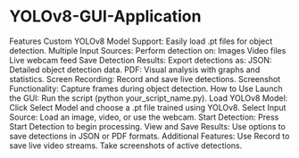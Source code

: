 # YOLOv8-GUI-Application
Features
Custom YOLOv8 Model Support: Easily load .pt files for object detection.
Multiple Input Sources: Perform detection on:
Images
Video files
Live webcam feed
Save Detection Results: Export detections as:
JSON: Detailed object detection data.
PDF: Visual analysis with graphs and statistics.
Screen Recording: Record and save live detections.
Screenshot Functionality: Capture frames during object detection.
How to Use
Launch the GUI: Run the script (python your_script_name.py).
Load YOLOv8 Model:
Click Select Model and choose a .pt file trained using YOLOv8.
Select Input Source:
Load an image, video, or use the webcam.
Start Detection:
Press Start Detection to begin processing.
View and Save Results:
Use options to save detections in JSON or PDF formats.
Additional Features:
Use Record to save live video streams.
Take screenshots of active detections.
